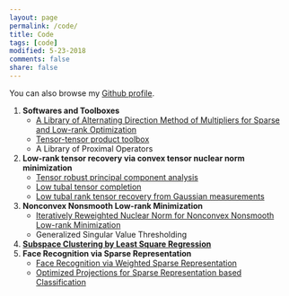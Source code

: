 ```yaml
---
layout: page
permalink: /code/
title: Code
tags: [code]
modified: 5-23-2018
comments: false
share: false
---
```


You can also browse my <a href="https://github.com/canyilu" target="_blank" style="text-decoration:underline;">Github profile</a>.


<ol>
    <li><b> Softwares and Toolboxes </b>
    <ul>
    <li> <a href="https://github.com/canyilu/LibADMM" class="textlink">A Library of Alternating Direction Method of Multipliers for Sparse and Low-rank Optimization  </a></li>    
    <li> <a href="https://github.com/canyilu/tproduct" class="textlink">Tensor-tensor product toolbox </a></li>
    <li> A Library of Proximal Operators </li>
    </ul>  
    <li><b> Low-rank tensor recovery via convex tensor nuclear norm minimization </b>
    <ul>
    <li> <a href="https://github.com/canyilu/Tensor-Robust-Principal-Component-Analysis-TRPCA" class="textlink">Tensor robust principal component analysis </a></li>       
		<li> <a href="https://github.com/canyilu/tensor-completion-tensor-recovery" class="textlink">Low tubal tensor completion </a></li>
		<li> <a href="https://github.com/canyilu/tensor-completion-tensor-recovery" class="textlink" >Low tubal rank tensor recovery from Gaussian measurements </a></li>
    </ul>
  <li><b> Nonconvex Nonsmooth Low-rank Minimization </b>
    <ul>
    <li> <a href="https://github.com/canyilu/IRNN" class="textlink">Iteratively Reweighted Nuclear Norm for Nonconvex Nonsmooth Low-rank Minimization
 </a></li>
    <li> Generalized Singular Value Thresholding  </li>
      </ul>
  <li><a href="https://github.com/canyilu/LSR" class="textlink"><b> Subspace Clustering by Least Square Regression</b></a>  
	 
  <li><b> Face Recognition via Sparse Representation </b>
	<ul>
		<li> <a href="https://github.com/canyilu/WSRC" class="textlink">Face Recognition via Weighted Sparse Representation </a></li>
		<li> <a href="https://github.com/canyilu/OP-SRC" class="textlink">Optimized Projections for Sparse Representation based Classification
 </a></li>
	</ul>	 
  


